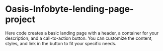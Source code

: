 # Oasis-Infobyte-lending-page-project
Here code creates a basic landing page with a header, a container for your description, and a call-to-action button. You can customize the content, styles, and link in the button to fit your specific needs.
